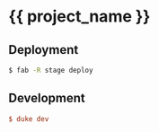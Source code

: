{{ project_name }}
=======================



Deployment
------------------

```bash
$ fab -R stage deploy
```

Development
-----------

```ini
$ duke dev
```
